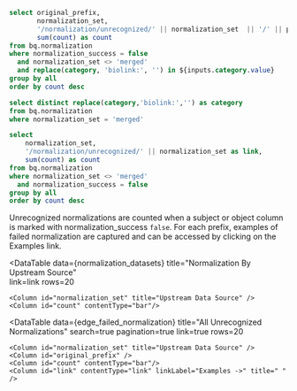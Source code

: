 ```sql edge_failed_normalization
select original_prefix, 
       normalization_set,
       '/normalization/unrecognized/' || normalization_set  || '/' || prefix as link,
       sum(count) as count
from bq.normalization
where normalization_success = false
  and normalization_set <> 'merged'
  and replace(category, 'biolink:', '') in ${inputs.category.value}
group by all
order by count desc
```

```sql normalization_categories
select distinct replace(category,'biolink:','') as category
from bq.normalization
where normalization_set = 'merged'

```

```sql normalization_datasets
select 
    normalization_set,
    '/normalization/unrecognized/' || normalization_set as link, 
    sum(count) as count
from bq.normalization
where normalization_set <> 'merged'
  and normalization_success = false
group by all
order by count desc
```


Unrecognized normalizations are counted when a subject or object column is marked with normalization_success `false`. For each prefix, examples of failed normalization are captured and can be accessed by clicking on the Examples link. 

<DataTable data={normalization_datasets}
  title="Normalization By Upstream Source"        
  link=link
  rows=20
>
    <Column id="normalization_set" title="Upstream Data Source" />
    <Column id="count" contentType="bar"/>
</DataTable>



<Dropdown
  data={normalization_categories}
  name=category
  value=category
  label=category
  title="Filter By Category"
  multiple=true
  selectAllByDefault=true
  description="Filter normalized node categories"
/>


<DataTable data={edge_failed_normalization}
    title="All Unrecognized Normalizations"
    search=true
    pagination=true
    link=true
    rows=20
>
    <Column id="normalization_set" title="Upstream Data Source" />
    <Column id="original_prefix" />
    <Column id="count" contentType="bar"/>
    <Column id="link" contentType="link" linkLabel="Examples ->" title=" " />
</DataTable>